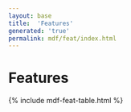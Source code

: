 ```yaml
---
layout: base
title:  'Features'
generated: 'true'
permalink: mdf/feat/index.html
---
```


# Features

{% include mdf-feat-table.html %}
